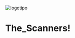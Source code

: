 
![logotipo](https://user-images.githubusercontent.com/101908636/218561299-70cbc7ec-c969-4137-be2f-89c20662f66d.PNG)


# The_Scanners!
